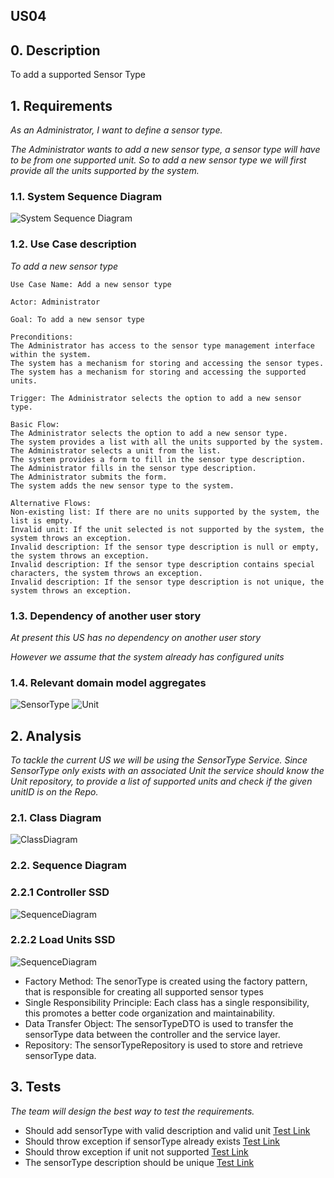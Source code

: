 ## US04 

## 0. Description

To add a supported Sensor Type

## 1. Requirements
_As an Administrator, I want to define a sensor type._

_The Administrator wants to add a new sensor type, a sensor type will have to be from one supported unit. So to add a new sensor type we will first provide all the units supported by the system._

### 1.1. System Sequence Diagram
![System Sequence Diagram](./artifacts/US04SSD.png)

### 1.2. Use Case description
_To add a new sensor type_

    Use Case Name: Add a new sensor type
    
    Actor: Administrator
    
    Goal: To add a new sensor type
    
    Preconditions:
    The Administrator has access to the sensor type management interface within the system.
    The system has a mechanism for storing and accessing the sensor types.
    The system has a mechanism for storing and accessing the supported units.

    Trigger: The Administrator selects the option to add a new sensor type.
    
    Basic Flow:
    The Administrator selects the option to add a new sensor type.
    The system provides a list with all the units supported by the system.
    The Administrator selects a unit from the list.
    The system provides a form to fill in the sensor type description.
    The Administrator fills in the sensor type description.
    The Administrator submits the form.
    The system adds the new sensor type to the system.
    
    Alternative Flows:
    Non-existing list: If there are no units supported by the system, the list is empty.
    Invalid unit: If the unit selected is not supported by the system, the system throws an exception.
    Invalid description: If the sensor type description is null or empty, the system throws an exception.
    Invalid description: If the sensor type description contains special characters, the system throws an exception.
    Invalid description: If the sensor type description is not unique, the system throws an exception.

### 1.3. Dependency of another user story
_At present this US has no dependency on another user story_

_However we assume that the system already has configured units_
### 1.4. Relevant domain model aggregates
![SensorType](../../ooa/4.agreggateModels/sensorTypeAggregate.png)
![Unit](../../ooa/4.agreggateModels/Unit.png)

## 2. Analysis
_To tackle the current US we will be using the SensorType Service. Since SensorType only exists with an associated Unit the service should know the 
Unit repository, to provide a list of supported units and check if the given unitID is on the Repo._
### 2.1. Class Diagram
![ClassDiagram](./artifacts/US04CD.png)
### 2.2. Sequence Diagram
### 2.2.1 Controller SSD
![SequenceDiagram](./artifacts/US04SD.png)

### 2.2.2 Load Units SSD
![SequenceDiagram](./artifacts/SDLoadUnits.png)

- Factory Method: The senorType is created using the factory pattern, that is responsible for creating all supported sensor types
- Single Responsibility Principle: Each class has a single responsibility, this promotes a better code organization and maintainability.
- Data Transfer Object: The sensorTypeDTO is used to transfer the sensorType data between the controller and the service layer.
- Repository: The sensorTypeRepository is used to store and retrieve sensorType data.

## 3. Tests
_The team will design the best way to test the requirements._

- Should add sensorType with valid description and valid unit [Test Link](../../../src/test/java/SmartHomeDDD/controller/AddSensorTypeControllerTest.java#L139)
- Should throw exception if sensorType already exists [Test Link](../../../src/test/java/SmartHomeDDD/controller/AddSensorTypeControllerTest.java#L172)
- Should throw exception if unit not supported [Test Link](../../../src/test/java/SmartHomeDDD/controller/AddSensorTypeControllerTest.java#L205)
- The sensorType description should be unique [Test Link](../../../src/test/java/SmartHomeDDD/controller/AddSensorTypeControllerTest.java#L238)